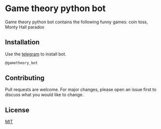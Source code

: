 # Game theory python bot

Game theory python bot contains the following funny games: coin toss, Monty Hall paradox

## Installation

Use the [telegram](https://web.telegram.org/#/im?p=@gametheory_bot) to install bot.

```bash
@gametheory_bot
```
## Contributing
Pull requests are welcome. For major changes, please open an issue first to discuss what you would like to change.

## License
[MIT](https://choosealicense.com/licenses/mit/)
